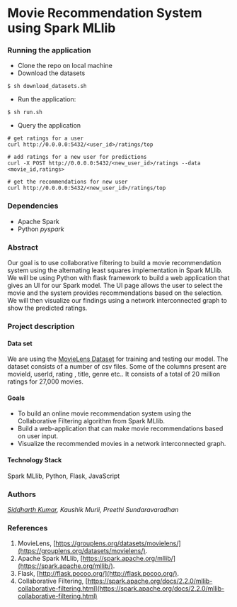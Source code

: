 # Movie Recommendation System using Spark MLlib

### Running the application

+ Clone the repo on local machine
+ Download the datasets
```
$ sh download_datasets.sh
```
+ Run the application:
```
$ sh run.sh
```

+ Query the application
```
# get ratings for a user
curl http://0.0.0.0:5432/<user_id>/ratings/top

# add ratings for a new user for predictions
curl -X POST http://0.0.0.0:5432/<new_user_id>/ratings --data <movie_id,ratings> 

# get the recommendations for new user
curl http://0.0.0.0:5432/<new_user_id>/ratings/top

```

### Dependencies

+ Apache Spark
+ Python _pyspark_


### Abstract
Our goal is to use collaborative filtering to build a movie recommendation system using the alternating least squares implementation in Spark MLlib.  We will be using Python with flask framework to build a web application that gives an UI for our Spark model. The UI page allows the user to select the movie and the system provides recommendations based on the selection. 
We will then visualize our findings using a network interconnected graph to show the predicted ratings. 


### Project description

#### Data set 
We are using the [MovieLens Dataset](https://grouplens.org/datasets/movielens/) for training and testing our model.
The dataset consists of a number of csv files. Some of the columns present are movieId, userId, rating , title, genre etc..  It consists of a total of 20 million ratings for 27,000 movies.

#### Goals
* To build an online movie recommendation system using the Collaborative Filtering algorithm from Spark MLlib.
* Build a web-application that can make movie recommendations based on user input.
* Visualize the recommended movies in a network interconnected graph.

#### Technology Stack
Spark MLlib, Python, Flask, JavaScript

### Authors
_[Siddharth Kumar](https://sidkuma24.github.com), Kaushik Murli, Preethi Sundaravaradhan_

### References
1. MovieLens, [https://grouplens.org/datasets/movielens/](https://grouplens.org/datasets/movielens/).
2. Apache Spark MLlib, [https://spark.apache.org/mllib/](https://spark.apache.org/mllib/).
3. Flask, [http://flask.pocoo.org/](http://flask.pocoo.org/).
4. Collaborative Filtering, [https://spark.apache.org/docs/2.2.0/mllib-collaborative-filtering.html](https://spark.apache.org/docs/2.2.0/mllib-collaborative-filtering.html)
